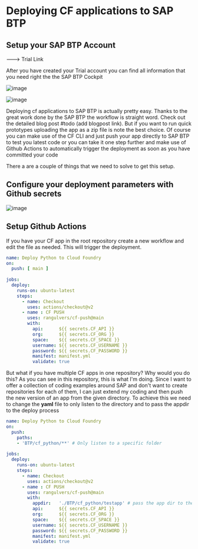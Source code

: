 # Deploying CF applications to SAP BTP

## Setup your SAP BTP Account

---> Trial Link

After you have created your Trial account you can find all information that you need right the the SAP BTP Cockpit

![image](https://user-images.githubusercontent.com/5235430/144426864-c8ebac05-de47-473e-88ff-6f5da8bdae02.png)

![image](https://user-images.githubusercontent.com/5235430/144426915-f245f16c-5239-481d-afa1-47ce1f669847.png)


Deploying cf applications to SAP BTP is actually pretty easy. Thanks to the great work done by the SAP BTP the workflow is straight word. Check out the detailed blog post #todo (add blogpost link).
But if you want to run quick prototypes uploading the app as a zip file is note the best choice. Of course you can make use of the CF CLI and just push your app directly to SAP BTP to test you latest code or you can take it one step further and make use of Github Actions to automatically trigger the deployment as soon as you have committed your code

There a are a couple of things that we need to solve to get this setup. 

## Configure your deployment parameters with Github secrets

![image](https://user-images.githubusercontent.com/5235430/144423398-ae1eed78-9083-4f30-8d89-8b4510fd81ad.png)


## Setup Github Actions

If you have your CF app in the root repository create a new workflow and edit the file as needed. This will trigger the deployment.

````yml
name: Deploy Python to Cloud Foundry
on:
  push: [ main ]
    
jobs:
  deploy:
    runs-on: ubuntu-latest
    steps:
      - name: Checkout
        uses: actions/checkout@v2
      - name : CF PUSH
        uses: rangulvers/cf-push@main
        with:
          api:      ${{ secrets.CF_API }}
          org:      ${{ secrets.CF_ORG }}
          space:    ${{ secrets.CF_SPACE }}
          username: ${{ secrets.CF_USERNAME }}
          password: ${{ secrets.CF_PASSWORD }}
          manifest: manifest.yml
          validate: true
````

But what if you have multiple CF apps in one repository? Why would you do this? As you can see in this repository, this is what I'm doing. Since I want to offer a collection of coding examples around SAP and don't want to create repositories for each of them, I can just extend my coding and then push the new version of an app from the given directory. To achieve this we need to change the **yaml** file to only listen to the directory and to pass the appdir to the deploy process

````yml
name: Deploy Python to Cloud Foundry
on:
  push:
    paths:
    - 'BTP/cf_python/**' # Only listen to a specific folder
    
jobs:
  deploy:
    runs-on: ubuntu-latest
    steps:
      - name: Checkout
        uses: actions/checkout@v2
      - name : CF PUSH
        uses: rangulvers/cf-push@main
        with:
          appdir:   './BTP/cf_python/testapp' # pass the app dir to the deploy process
          api:      ${{ secrets.CF_API }}
          org:      ${{ secrets.CF_ORG }}
          space:    ${{ secrets.CF_SPACE }}
          username: ${{ secrets.CF_USERNAME }}
          password: ${{ secrets.CF_PASSWORD }}
          manifest: manifest.yml
          validate: true

````
